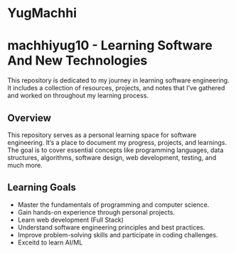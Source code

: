 # YugMachhi
# machhiyug10 - Learning Software And New Technologies

 This repository is dedicated to my journey in learning software engineering. It includes a collection of resources, projects, and notes that I’ve gathered and worked on throughout my learning process.

## Overview

This repository serves as a personal learning space for software engineering. It’s a place to document my progress, projects, and learnings. The goal is to cover essential concepts like programming languages, data structures, algorithms, software design, web development, testing, and much more.

## Learning Goals

- Master the fundamentals of programming and computer science.
- Gain hands-on experience through personal projects.
- Learn web development (Full Stack)
- Understand software engineering principles and best practices.
- Improve problem-solving skills and participate in coding challenges.
- Exceitd to learn AI/ML
